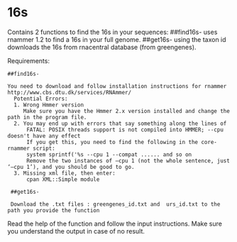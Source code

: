 # 16s
Contains 2 functions to find the 16s in your sequences:
##find16s- uses rnammer 1.2 to find a 16s in your full genome.
##get16s- using the taxon id downloads the 16s from rnacentral database (from greengenes).

Requirements:
    
    ##find16s-

    You need to download and follow installation instructions for rnammer   http://www.cbs.dtu.dk/services/RNAmmer/
      Potential Errors:
      1. Wrong Hmmer version
         Make sure you have the Hmmer 2.x version installed and change the path in the program file.
      2. You may end up with errors that say something along the lines of 
          FATAL: POSIX threads support is not compiled into HMMER; --cpu doesn't have any effect
          If you get this, you need to find the following in the core-rnammer script:
          system sprintf('%s --cpu 1 --compat ...... and so on
          Remove the two instances of –cpu 1 (not the whole sentence, just ‘–cpu 1’), and you should be good to go.
      3. Missing xml file, then enter:
          cpan XML::Simple module

     ##get16s-

     Download the .txt files : greengenes_id.txt and  urs_id.txt to the path you provide the function

 Read the help of the function and follow the input instructions. Make sure you understand the output in case of no result.
      


